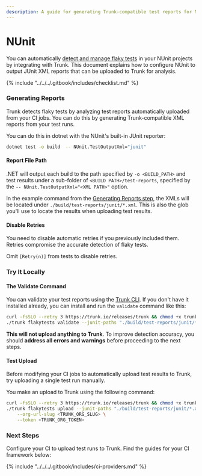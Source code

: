 ```yaml
---
description: A guide for generating Trunk-compatible test reports for NUnit
---
```


# NUnit

You can automatically [detect and manage flaky tests](../../detection.md) in your NUnit projects by integrating with Trunk. This document explains how to configure NUnit to output JUnit XML reports that can be uploaded to Trunk for analysis.

{% include "../../../.gitbook/includes/checklist.md" %}

### Generating Reports

Trunk detects flaky tests by analyzing test reports automatically uploaded from your CI jobs. You can do this by generating Trunk-compatible XML reports from your test runs.

You can do this in dotnet with the NUnit's built-in JUnit reporter:&#x20;

```sh
dotnet test -o build  -- NUnit.TestOutputXml="junit"
```

#### Report File Path

.NET will output each build to the path specified by `-o <BUILD_PATH>` and test results under a sub-folder of `<BUILD PATH>/test-reports`, specified by the `-- NUnit.TestOutputXml="<XML PATH>"` option.

In the example command from the [Generating Reports step](nunit.md#generating-reports), the XMLs will be located under `./build/test-reports/junit/*.xml`. This is also the glob you'll use to locate the results when uploading test results.

#### Disable Retries

You need to disable automatic retries if you previously included them. Retries compromise the accurate detection of flaky tests.&#x20;

Omit `[Retry(n)]` from tests to disable retries.

### Try It Locally

#### The Validate Command

You can validate your test reports using the [Trunk CLI](../../uploader.md). If you don't have it installed already, you can install and run the `validate` command like this:

```sh
curl -fsSLO --retry 3 https://trunk.io/releases/trunk && chmod +x trunk
./trunk flakytests validate --junit-paths "./build/test-reports/junit/*.xml"
```

**This will not upload anything to Trunk**. To improve detection accuracy, you should **address all errors and warnings** before proceeding to the next steps.

#### Test Upload

Before modifying your CI jobs to automatically upload test results to Trunk, try uploading a single test run manually.

You make an upload to Trunk using the following command:

```sh
curl -fsSLO --retry 3 https://trunk.io/releases/trunk && chmod +x trunk
./trunk flakytests upload --junit-paths "./build/test-reports/junit/*.xml" \
    --org-url-slug <TRUNK_ORG_SLUG> \
    --token <TRUNK_ORG_TOKEN>
```

### Next Steps

Configure your CI to upload test runs to Trunk. Find the guides for your CI framework below:

{% include "../../../.gitbook/includes/ci-providers.md" %}

